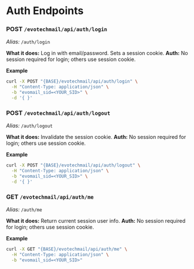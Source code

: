 # Auth Endpoints

### POST `/evotechmail/api/auth/login`
_Alias:_ `/auth/login`

**What it does:** Log in with email/password. Sets a session cookie.
**Auth:** No session required for login; others use session cookie.

**Example**
```bash
curl -X POST "{BASE}/evotechmail/api/auth/login" \
  -H "Content-Type: application/json" \
  -b "evomail_sid=<YOUR_SID>" \
  -d '{ }'
```

### POST `/evotechmail/api/auth/logout`
_Alias:_ `/auth/logout`

**What it does:** Invalidate the session cookie.
**Auth:** No session required for login; others use session cookie.

**Example**
```bash
curl -X POST "{BASE}/evotechmail/api/auth/logout" \
  -H "Content-Type: application/json" \
  -b "evomail_sid=<YOUR_SID>" \
  -d '{ }'
```

### GET `/evotechmail/api/auth/me`
_Alias:_ `/auth/me`

**What it does:** Return current session user info.
**Auth:** No session required for login; others use session cookie.

**Example**
```bash
curl -X GET "{BASE}/evotechmail/api/auth/me" \
  -H "Content-Type: application/json" \
  -b "evomail_sid=<YOUR_SID>"
```
